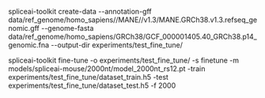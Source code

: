 spliceai-toolkit create-data --annotation-gff data/ref_genome/homo_sapiens//MANE//v1.3/MANE.GRCh38.v1.3.refseq_genomic.gff --genome-fasta data/ref_genome/homo_sapiens/GRCh38/GCF_000001405.40_GRCh38.p14_genomic.fna --output-dir experiments/test_fine_tune/

spliceai-toolkit fine-tune -o experiments/test_fine_tune/ -s finetune -m models/spliceai-mouse/2000nt/model_2000nt_rs12.pt -train experiments/test_fine_tune/dataset_train.h5 -test experiments/test_fine_tune/dataset_test.h5 -f 2000
